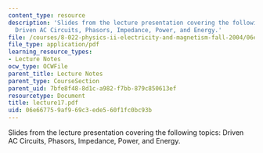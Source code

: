 ```yaml
---
content_type: resource
description: 'Slides from the lecture presentation covering the following topics:
  Driven AC Circuits, Phasors, Impedance, Power, and Energy.'
file: /courses/8-022-physics-ii-electricity-and-magnetism-fall-2004/06e667759af969c3ede560f1fc0bc93b_lecture17.pdf
file_type: application/pdf
learning_resource_types:
- Lecture Notes
ocw_type: OCWFile
parent_title: Lecture Notes
parent_type: CourseSection
parent_uid: 7bfe8f48-8d1c-a982-f7bb-879c850613ef
resourcetype: Document
title: lecture17.pdf
uid: 06e66775-9af9-69c3-ede5-60f1fc0bc93b
---
```

Slides from the lecture presentation covering the following topics: Driven AC Circuits, Phasors, Impedance, Power, and Energy.

